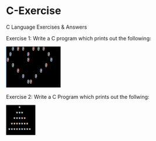 # C-Exercise
C Language Exercises &amp; Answers

Exercise 1:
Write a C program which prints out the following: 

![](https://github.com/YapZhuSheng/C-Exercise/blob/main/Images/loveshape.png?raw=true)
        
Exercise 2:
Write a C Program which prints out the follwing:

![](https://github.com/YapZhuSheng/C-Exercise/blob/main/Images/triangle.png?raw=true)
 
 
